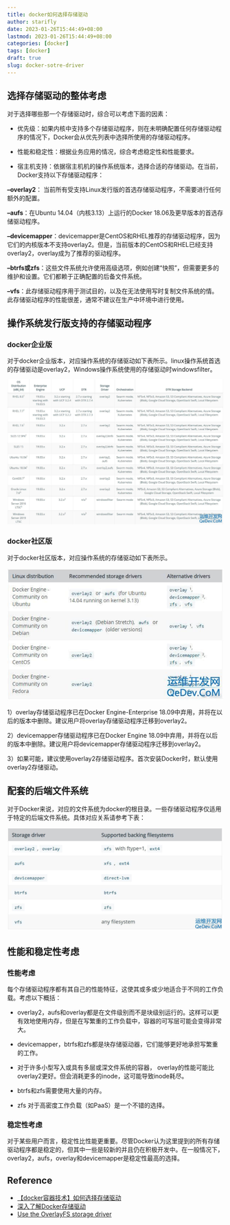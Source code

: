 ```yaml
---
title: docker如何选择存储驱动
author: starifly
date: 2023-01-26T15:44:49+08:00
lastmod: 2023-01-26T15:44:49+08:00
categories: [docker]
tags: [docker]
draft: true
slug: docker-sotre-driver
---
```


## 选择存储驱动的整体考虑

对于选择哪些那一个存储驱动时，综合可以考虑下面的因素：

- 优先级：如果内核中支持多个存储驱动程序，则在未明确配置任何存储驱动程序的情况下，Docker会从优先列表中选择所使用的存储驱动程序。

- 性能和稳定性：根据业务应用的情况，综合考虑稳定性和性能要求。

- 宿主机支持：依据宿主机机的操作系统版本，选择合适的存储驱动。在当前，Docker支持以下存储驱动程序：

**–overlay2**： 当前所有受支持Linux发行版的首选存储驱动程序，不需要进行任何额外的配置。

**–aufs**：在Ubuntu 14.04（内核3.13）上运行的Docker 18.06及更早版本的首选存储驱动程序。

**–devicemapper**：devicemapper是CentOS和RHEL推荐的存储驱动程序，因为它们的内核版本不支持overlay2。但是，当前版本的CentOS和RHEL已经支持overlay2，overlay成为了推荐的驱动程序。

**–btrfs或zfs**：这些文件系统允许使用高级选项，例如创建“快照”，但需要更多的维护和设置。它们都赖于正确配置的后备文件系统。

**–vfs**：此存储驱动程序用于测试目的，以及在无法使用写时复制文件系统的情。此存储驱动程序的性能很差，通常不建议在生产中环境中进行使用。

## 操作系统发行版支持的存储驱动程序

### docker企业版

对于docker企业版本，对应操作系统的存储驱动如下表所示。linux操作系统首选的存储驱动是overlay2，Windows操作系统使用的存储驱动时windowsfilter。

![](/images/docker-store-driver-01.jpg)

### docker社区版

对于docker社区版本，对应操作系统的存储驱动如下表所示。

![](/images/docker-store-driver-02.jpg)

1）overlay存储驱动程序已在Docker Engine-Enterprise 18.09中弃用，并将在以后的版本中删除。建议用户将overlay存储驱动程序迁移到overlay2。

2）devicemapper存储驱动程序已在Docker Engine 18.09中弃用，并将在以后的版本中删除。建议用户将devicemapper存储驱动程序迁移到overlay2。

3）如果可能，建议使用overlay2存储驱动程序。首次安装Docker时，默认使用overlay2存储驱动。

## 配套的后端文件系统

对于Docker来说，对应的文件系统为docker的根目录。一些存储驱动程序仅适用于特定的后端文件系统。具体对应关系请参考下表：

![](/images/docker-store-driver-03.jpg)

## 性能和稳定性考虑

### 性能考虑

每个存储驱动程序都有其自己的性能特征，这使其或多或少地适合于不同的工作负载。考虑以下概括：

- overlay2，aufs和overlay都是在文件级别而不是块级别运行的。这样可以更有效地使用内存，但是在写繁重的工作负载中，容器的可写层可能会变得非常大。

- devicemapper，btrfs和zfs都是块存储驱动器，它们能够更好地承担写繁重的工作。

- 对于许多小型写入或具有多层或深文件系统的容器， overlay的性能可能比overlay2更好。但会消耗更多的inode，这可能导致inode耗尽。

- btrfs和zfs需要使用大量的内存。

- zfs 对于高密度工作负载（如PaaS）是一个不错的选择。

### 稳定性考虑

对于某些用户而言，稳定性比性能更重要。尽管Docker认为这里提到的所有存储驱动程序都是稳定的，但其中一些是较新的并且仍在积极开发中。在一般情况下，overlay2，aufs，overlay和devicemapper是稳定性最高的选择。

## Reference

- [【docker容器技术】如何选择存储驱动](https://www.kubernetes.org.cn/7429.html)
- [深入了解Docker存储驱动](https://blog.csdn.net/weixin_41752251/article/details/80339802)
- [Use the OverlayFS storage driver](https://docs.docker.com/storage/storagedriver/overlayfs-driver/)
